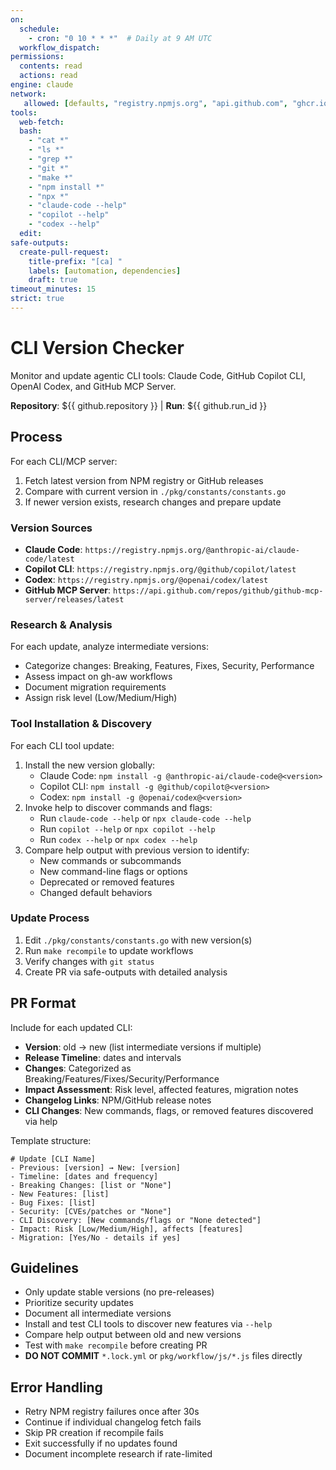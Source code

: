 ```yaml
---
on:
  schedule:
    - cron: "0 10 * * *"  # Daily at 9 AM UTC
  workflow_dispatch:
permissions:
  contents: read
  actions: read
engine: claude
network: 
   allowed: [defaults, "registry.npmjs.org", "api.github.com", "ghcr.io"]
tools:
  web-fetch:
  bash:
    - "cat *"
    - "ls *"
    - "grep *"
    - "git *"
    - "make *"
    - "npm install *"
    - "npx *"
    - "claude-code --help"
    - "copilot --help"
    - "codex --help"
  edit:
safe-outputs:
  create-pull-request:
    title-prefix: "[ca] "
    labels: [automation, dependencies]
    draft: true
timeout_minutes: 15
strict: true
---
```


# CLI Version Checker

Monitor and update agentic CLI tools: Claude Code, GitHub Copilot CLI, OpenAI Codex, and GitHub MCP Server.

**Repository**: ${{ github.repository }} | **Run**: ${{ github.run_id }}

## Process

For each CLI/MCP server:
1. Fetch latest version from NPM registry or GitHub releases
2. Compare with current version in `./pkg/constants/constants.go`
3. If newer version exists, research changes and prepare update

### Version Sources
- **Claude Code**: `https://registry.npmjs.org/@anthropic-ai/claude-code/latest`
- **Copilot CLI**: `https://registry.npmjs.org/@github/copilot/latest`
- **Codex**: `https://registry.npmjs.org/@openai/codex/latest`
- **GitHub MCP Server**: `https://api.github.com/repos/github/github-mcp-server/releases/latest`

### Research & Analysis
For each update, analyze intermediate versions:
- Categorize changes: Breaking, Features, Fixes, Security, Performance
- Assess impact on gh-aw workflows
- Document migration requirements
- Assign risk level (Low/Medium/High)

### Tool Installation & Discovery
For each CLI tool update:
1. Install the new version globally:
   - Claude Code: `npm install -g @anthropic-ai/claude-code@<version>`
   - Copilot CLI: `npm install -g @github/copilot@<version>`
   - Codex: `npm install -g @openai/codex@<version>`
2. Invoke help to discover commands and flags:
   - Run `claude-code --help` or `npx claude-code --help`
   - Run `copilot --help` or `npx copilot --help`
   - Run `codex --help` or `npx codex --help`
3. Compare help output with previous version to identify:
   - New commands or subcommands
   - New command-line flags or options
   - Deprecated or removed features
   - Changed default behaviors

### Update Process
1. Edit `./pkg/constants/constants.go` with new version(s)
2. Run `make recompile` to update workflows
3. Verify changes with `git status`
4. Create PR via safe-outputs with detailed analysis

## PR Format
Include for each updated CLI:
- **Version**: old → new (list intermediate versions if multiple)
- **Release Timeline**: dates and intervals
- **Changes**: Categorized as Breaking/Features/Fixes/Security/Performance
- **Impact Assessment**: Risk level, affected features, migration notes
- **Changelog Links**: NPM/GitHub release notes
- **CLI Changes**: New commands, flags, or removed features discovered via help

Template structure:
```
# Update [CLI Name]
- Previous: [version] → New: [version]
- Timeline: [dates and frequency]
- Breaking Changes: [list or "None"]
- New Features: [list]
- Bug Fixes: [list]
- Security: [CVEs/patches or "None"]
- CLI Discovery: [New commands/flags or "None detected"]
- Impact: Risk [Low/Medium/High], affects [features]
- Migration: [Yes/No - details if yes]
```

## Guidelines
- Only update stable versions (no pre-releases)
- Prioritize security updates
- Document all intermediate versions
- Install and test CLI tools to discover new features via `--help`
- Compare help output between old and new versions
- Test with `make recompile` before creating PR
- **DO NOT COMMIT** `*.lock.yml` or `pkg/workflow/js/*.js` files directly

## Error Handling
- Retry NPM registry failures once after 30s
- Continue if individual changelog fetch fails
- Skip PR creation if recompile fails
- Exit successfully if no updates found
- Document incomplete research if rate-limited
